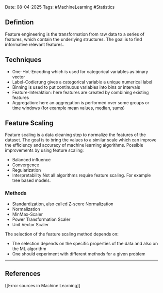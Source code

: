Date: 08-04-2025
Tags: #MachineLearning #Statistics 
## Defintion
Feature engineering is the transformation from raw data to a series of features, which contain the underlying structures. 
The goal is to find informative relevant features.
## Techniques
- One-Hot-Encoding which is used for categorical variables as binary vector
- Label-Codierung gives a categorical variable a unique numerical label
- Binning is used to put continuous variables into bins or intervals
- Feature-Interaktion: here features are created by combining existing features
- Aggregation: here an aggregation is performed over some groups or time windows (for example mean values, median, sums)
## Feature Scaling
Feature scaling is a data cleaning step to normalize the features of the dataset.
The goal is to bring the values to a similar scale which can improve the efficiency and accuracy of machine learning algorithms.
Possible improvements by using feature scaling:
 - Balanced influence
 - Convergence
 - Regularization
 - Interpretability
Not all algorithms require feature scaling. For example tree based models.
### Methods
 - Standardization, also called Z-score Normalization
 - Normalization
 - MinMax-Scaler
 - Power Transformation Scaler
 - Unit Vector Scaler

The selection of the feature scaling method depends on:
- The selection depends on the specific properties of the data and also on the ML algorithm
- One should experiment with different methods for a given problem


---
## References
[[Error sources in Machine Learning]]